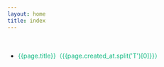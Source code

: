 ```yaml
---
layout: home
title: index
---
```




<div class="div-space" style="height: 12px"/>


<!--@include: ./include-tip.md-->
<!--@include: ./include-script.md-->


<ul style="width: 800px;
    margin: 0 auto;
    padding: 24px;
    min-height: calc(100vh - 64px);">
        <li style="line-height: 36px;list-style: disc"  
            v-for="(page,index) in pages"
            v-show="!page?.title?.includes('.EN.')"
            :key="page.title + index">
              <a target="_blank"  :href="'/yuque/' + page.slug + '.html'" style="color:#10b981">
            {{page.title}}（{{page.created_at.split('T')[0]}}）
        </a>
        </li>
</ul>

<!--@include: ./include-style.md-->








